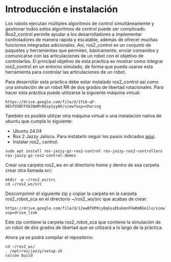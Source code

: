 # Introducción e instalación

Los robots ejecutan múltiples algoritmos de control simultáneamente y gestionar todos estos algoritmos de control puede ser complicado. Ros2_control permite ayudar a los desarrolladores a implementar controladores de manera rápida y escalable, además de ofrecer muchas funciones integradas adicionales. Así, ros2_control es un conjunto de paquetes y herramientas que permiten, básicamente, enviar comandos y comunicarse con las articulaciones de un robot con el objetivo de controlarlas. El principal objetivo de esta práctica es mostrar como integrar ros2_control en un entorno simulado, de forma que pueda usarse esta herramienta para controlar las articulaciones de un robot.

Para desarrollar esta práctica debe estar instalado ros2_control así como una simulación de un robot RR de dos grados de libertad rotacionales. Para hacer esta práctica puede utilizarse la siguiente máquina virtual:

```
https://drive.google.com/file/d/1YL6-qF-0EhfO3DFFhb3QmMr0Gsp1yyHX/view?usp=sharing
```

También es posible utilizar otra máquina virtual o una instalación nativa de ubuntu que cumpla lo siguiente:

* Ubuntu 24.04
* Ros 2 Jazzy Jalisco. Para instalarlo seguir los pasos indicados [aquí](https://docs.ros.org/en/jazzy/Installation/Ubuntu-Install-Debs.html).
* Instalar ros2_ control:
```
sudo apt install ros-jazzy-gz-ros2-control ros-jazzy-ros2-controllers ros-jazzy-gz-ros2-control-demos
```

Crear una carpeta ros2_ws en el directorio home y dentro de esa carpeta crear otra llamada src:
```
mkdir -p ~/ros2_ws/src
cd ~/ros2_ws/src
```

Descomprimir el siguiente zip y copiar la carpeta en la carpeta ros2_robot_sca en el directorio ~/ros2_ws/src que acabas de crear:
```
https://drive.google.com/file/d/12ewBfOP8iy8qGsxEbxkmnFHaRmRGo1lo/view?usp=drive_link

```
Este zip contiene la carpeta ros2_robot_sca que contiene la simulación de un robot de dos grados de libertad que se utilizará a lo largo de la práctica.

Ahora ya se podrá compilar el repositorio:
```
cd ~/ros2_ws/
. /opt/ros/jazzy/setup.sh
colcon build
```
